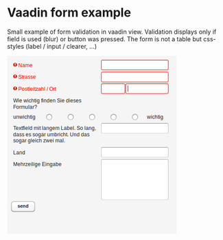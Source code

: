 Vaadin form example
==========================

Small example of form validation in vaadin view. Validation displays only if field is used (blur) or button was pressed. The form is not a table but css-styles (label / input / clearer, ...) 

![Screenshot of form](/screenshot.png "Screenshot of form")
